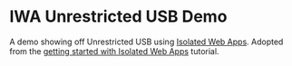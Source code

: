 # IWA Unrestricted USB Demo

A demo showing off Unrestricted USB using [Isolated Web Apps](https://github.com/WICG/isolated-web-apps/).
Adopted from the [getting started with Isolated Web Apps](https://chromeos.dev/en/tutorials/getting-started-with-isolated-web-apps) tutorial.

